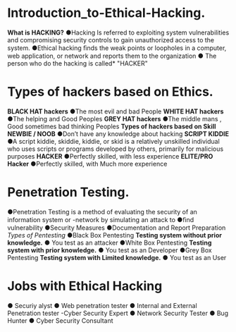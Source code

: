 # Introduction_to-Ethical-Hacking.
**What is HACKING?**
●Hacking Is referred to exploiting system vulnerabilities and compromising security controls to gain unauthorized access to the system.
●Ethical hacking ﬁnds the weak points or loopholes in a computer, web application, or network and reports them to the organization
● The person who do the hacking is called* "HACKER"
# Types of hackers based on Ethics.
**BLACK HAT hackers**
●The most evil and bad People
**WHITE HAT hackers**
●The helping and Good Peoples
**GREY HAT hackers**
●The middle mans , Good sometimes bad thinking Peoples
**Types of hackers based on Skill**
**NEWBIE / NOOB**
●Don’t have any knowledge about hacking
**SCRIPT KIDDIE**
●A script kiddie, skiddie, kiddie, or skid is a relatively unskilled individual who uses scripts or programs developed by others, primarily for malicious purposes
**HACKER**
●Perfectly skilled, with less experience
**ELITE/PRO Hacker**
●Perfectly skilled, with Much more experience
# Penetration Testing.
●Penetration Testing is a method of evaluating the security of an information system or -network by simulating an attack to
●ﬁnd vulnerability
●Security Measures
●Documentation and Report Preparation
*Types of Pentesting*
●Black Box Pentesting
**Testing system without prior knowledge.**
● You test as an attacker
●White Box Pentesting
**Testing system with prior knowledge.**
● You test as an Developer
●Grey Box Pentesting
**Testing system with Limited knowledge.**
● You test as an User
# Jobs with Ethical Hacking
● Securiy alyst
● Web penetration tester
● Internal and External Penetration tester
-Cyber Security Expert
● Network Security Tester
● Bug Hunter
● Cyber Security Consultant